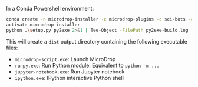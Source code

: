 In a Conda Powershell environment:

```sh
conda create -n microdrop-installer -c microdrop-plugins -c sci-bots -c wheeler-microfluidics '"python=2.7"' '"dmf-device-ui >=0.10"' '"microdrop ==2.19"' '"microdrop-plugin-manager >=0.25.1"' '"pip"' '"pywin32"' '"microdrop.droplet-planning-plugin >=2.3.1"' '"microdrop.dmf-device-ui-plugin >=2.6"' '"microdrop.dropbot-plugin >=2.22.5"' '"microdrop.user-prompt-plugin >=2.3.1"' '"microdrop.step-label-plugin >=2.2.2"' '"nadamq >=0.19.3"'
activate microdrop-installer
python .\setup.py py2exe 2>&1 | Tee-Object -FilePath py2exe-build.log
```

This will create a `dist` output directory containing the following executable
files:

 - `microdrop-script.exe`: Launch MicroDrop
 - `runpy.exe`: Run Python module.  Equivalent to `python -m ...`
 - `jupyter-notebook.exe`: Run Jupyter notebook
 - `ipython.exe`: IPython interactive Python shell

